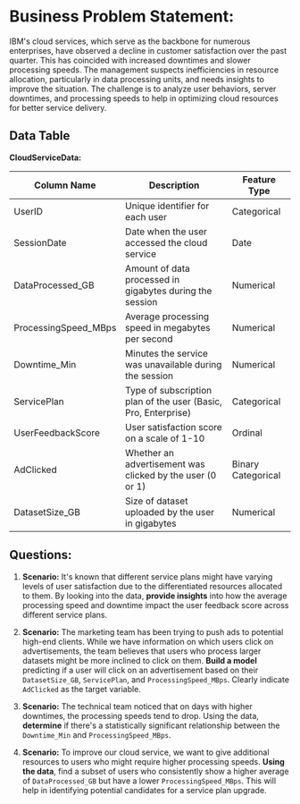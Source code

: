 # **Business Problem Statement:**  
IBM's cloud services, which serve as the backbone for numerous enterprises, have observed a decline in customer satisfaction over the past quarter. This has coincided with increased downtimes and slower processing speeds. The management suspects inefficiencies in resource allocation, particularly in data processing units, and needs insights to improve the situation. The challenge is to analyze user behaviors, server downtimes, and processing speeds to help in optimizing cloud resources for better service delivery.

## **Data Table**

**CloudServiceData:**

| Column Name         | Description                                                   | Feature Type     |
|---------------------|---------------------------------------------------------------|------------------|
| UserID              | Unique identifier for each user                               | Categorical      |
| SessionDate         | Date when the user accessed the cloud service                 | Date             |
| DataProcessed_GB    | Amount of data processed in gigabytes during the session       | Numerical        |
| ProcessingSpeed_MBps| Average processing speed in megabytes per second               | Numerical        |
| Downtime_Min        | Minutes the service was unavailable during the session         | Numerical        |
| ServicePlan         | Type of subscription plan of the user (Basic, Pro, Enterprise) | Categorical      |
| UserFeedbackScore   | User satisfaction score on a scale of 1-10                     | Ordinal          |
| AdClicked           | Whether an advertisement was clicked by the user (0 or 1)      | Binary Categorical|
| DatasetSize_GB      | Size of dataset uploaded by the user in gigabytes              | Numerical        |

## **Questions**:

1. **Scenario:** It's known that different service plans might have varying levels of user satisfaction due to the differentiated resources allocated to them. By looking into the data, **provide insights** into how the average processing speed and downtime impact the user feedback score across different service plans.

2. **Scenario:** The marketing team has been trying to push ads to potential high-end clients. While we have information on which users click on advertisements, the team believes that users who process larger datasets might be more inclined to click on them. **Build a model** predicting if a user will click on an advertisement based on their `DatasetSize_GB`, `ServicePlan`, and `ProcessingSpeed_MBps`. Clearly indicate `AdClicked` as the target variable.


3. **Scenario:** The technical team noticed that on days with higher downtimes, the processing speeds tend to drop. Using the data, **determine** if there's a statistically significant relationship between the `Downtime_Min` and `ProcessingSpeed_MBps`.

4. **Scenario:** To improve our cloud service, we want to give additional resources to users who might require higher processing speeds. **Using the data**, find a subset of users who consistently show a higher average of `DataProcessed_GB` but have a lower `ProcessingSpeed_MBps`. This will help in identifying potential candidates for a service plan upgrade.

